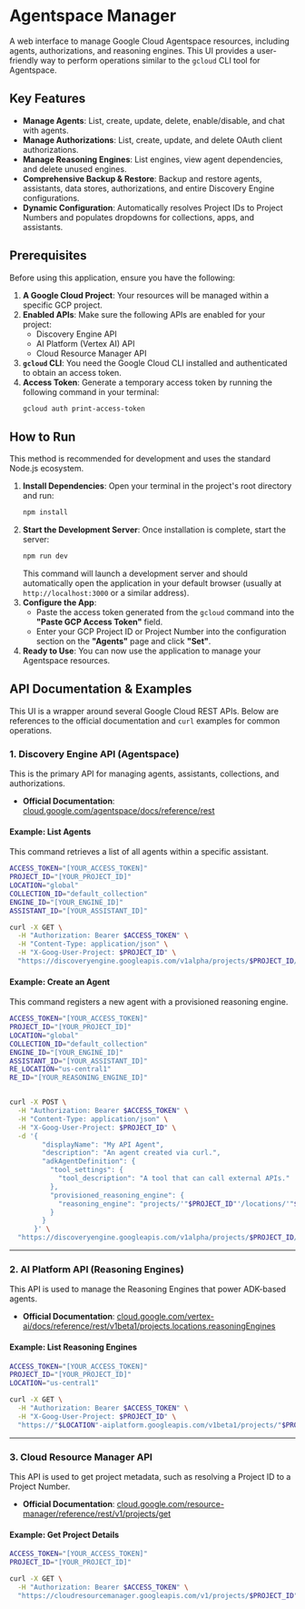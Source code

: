 # Agentspace Manager

A web interface to manage Google Cloud Agentspace resources, including agents, authorizations, and reasoning engines. This UI provides a user-friendly way to perform operations similar to the `gcloud` CLI tool for Agentspace.

## Key Features

-   **Manage Agents**: List, create, update, delete, enable/disable, and chat with agents.
-   **Manage Authorizations**: List, create, update, and delete OAuth client authorizations.
-   **Manage Reasoning Engines**: List engines, view agent dependencies, and delete unused engines.
-   **Comprehensive Backup & Restore**: Backup and restore agents, assistants, data stores, authorizations, and entire Discovery Engine configurations.
-   **Dynamic Configuration**: Automatically resolves Project IDs to Project Numbers and populates dropdowns for collections, apps, and assistants.

## Prerequisites

Before using this application, ensure you have the following:

1.  **A Google Cloud Project**: Your resources will be managed within a specific GCP project.
2.  **Enabled APIs**: Make sure the following APIs are enabled for your project:
    -   Discovery Engine API
    -   AI Platform (Vertex AI) API
    -   Cloud Resource Manager API
3.  **`gcloud` CLI**: You need the Google Cloud CLI installed and authenticated to obtain an access token.
4.  **Access Token**: Generate a temporary access token by running the following command in your terminal:
    ```sh
    gcloud auth print-access-token
    ```

## How to Run

This method is recommended for development and uses the standard Node.js ecosystem.

1.  **Install Dependencies**: Open your terminal in the project's root directory and run:
    ```sh
    npm install
    ```
2.  **Start the Development Server**: Once installation is complete, start the server:
    ```sh
    npm run dev
    ```
    This command will launch a development server and should automatically open the application in your default browser (usually at `http://localhost:3000` or a similar address).
3.  **Configure the App**:
    -   Paste the access token generated from the `gcloud` command into the **"Paste GCP Access Token"** field.
    -   Enter your GCP Project ID or Project Number into the configuration section on the **"Agents"** page and click **"Set"**.
4.  **Ready to Use**: You can now use the application to manage your Agentspace resources.

## API Documentation & Examples

This UI is a wrapper around several Google Cloud REST APIs. Below are references to the official documentation and `curl` examples for common operations.

### 1. Discovery Engine API (Agentspace)

This is the primary API for managing agents, assistants, collections, and authorizations.

-   **Official Documentation**: [cloud.google.com/agentspace/docs/reference/rest](https://cloud.google.com/agentspace/docs/reference/rest)

#### Example: List Agents

This command retrieves a list of all agents within a specific assistant.

```sh
ACCESS_TOKEN="[YOUR_ACCESS_TOKEN]"
PROJECT_ID="[YOUR_PROJECT_ID]"
LOCATION="global"
COLLECTION_ID="default_collection"
ENGINE_ID="[YOUR_ENGINE_ID]"
ASSISTANT_ID="[YOUR_ASSISTANT_ID]"

curl -X GET \
  -H "Authorization: Bearer $ACCESS_TOKEN" \
  -H "Content-Type: application/json" \
  -H "X-Goog-User-Project: $PROJECT_ID" \
  "https://discoveryengine.googleapis.com/v1alpha/projects/$PROJECT_ID/locations/$LOCATION/collections/$COLLECTION_ID/engines/$ENGINE_ID/assistants/$ASSISTANT_ID/agents"
```

#### Example: Create an Agent

This command registers a new agent with a provisioned reasoning engine.

```sh
ACCESS_TOKEN="[YOUR_ACCESS_TOKEN]"
PROJECT_ID="[YOUR_PROJECT_ID]"
LOCATION="global"
COLLECTION_ID="default_collection"
ENGINE_ID="[YOUR_ENGINE_ID]"
ASSISTANT_ID="[YOUR_ASSISTANT_ID]"
RE_LOCATION="us-central1"
RE_ID="[YOUR_REASONING_ENGINE_ID]"


curl -X POST \
  -H "Authorization: Bearer $ACCESS_TOKEN" \
  -H "Content-Type: application/json" \
  -H "X-Goog-User-Project: $PROJECT_ID" \
  -d '{
        "displayName": "My API Agent",
        "description": "An agent created via curl.",
        "adkAgentDefinition": {
          "tool_settings": {
            "tool_description": "A tool that can call external APIs."
          },
          "provisioned_reasoning_engine": {
            "reasoning_engine": "projects/'"$PROJECT_ID"'/locations/'"$RE_LOCATION"'/reasoningEngines/'"$RE_ID"'"
          }
        }
      }' \
  "https://discoveryengine.googleapis.com/v1alpha/projects/$PROJECT_ID/locations/$LOCATION/collections/$COLLECTION_ID/engines/$ENGINE_ID/assistants/$ASSISTANT_ID/agents"
```

---

### 2. AI Platform API (Reasoning Engines)

This API is used to manage the Reasoning Engines that power ADK-based agents.

-   **Official Documentation**: [cloud.google.com/vertex-ai/docs/reference/rest/v1beta1/projects.locations.reasoningEngines](https://cloud.google.com/vertex-ai/docs/reference/rest/v1beta1/projects.locations.reasoningEngines)

#### Example: List Reasoning Engines

```sh
ACCESS_TOKEN="[YOUR_ACCESS_TOKEN]"
PROJECT_ID="[YOUR_PROJECT_ID]"
LOCATION="us-central1"

curl -X GET \
  -H "Authorization: Bearer $ACCESS_TOKEN" \
  -H "X-Goog-User-Project: $PROJECT_ID" \
  "https://"$LOCATION"-aiplatform.googleapis.com/v1beta1/projects/"$PROJECT_ID"/locations/"$LOCATION"/reasoningEngines"
```

---

### 3. Cloud Resource Manager API

This API is used to get project metadata, such as resolving a Project ID to a Project Number.

-   **Official Documentation**: [cloud.google.com/resource-manager/reference/rest/v1/projects/get](https://cloud.google.com/resource-manager/reference/rest/v1/projects/get)

#### Example: Get Project Details

```sh
ACCESS_TOKEN="[YOUR_ACCESS_TOKEN]"
PROJECT_ID="[YOUR_PROJECT_ID]"

curl -X GET \
  -H "Authorization: Bearer $ACCESS_TOKEN" \
  "https://cloudresourcemanager.googleapis.com/v1/projects/$PROJECT_ID"
```